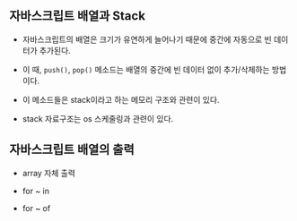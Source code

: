 ## 자바스크립트 배열과 Stack

- 자바스크립트의 배열은 크기가 유연하게 늘어나기 때문에 중간에 자동으로 빈 데이터가 추가된다. 

- 이 때, `push()`, `pop()` 메소드는 배열의 중간에 빈 데이터 없이 추가/삭제하는 방법이다. 

- 이 메소드들은 stack이라고 하는 메모리 구조와 관련이 있다. 

- stack 자료구조는 os 스케줄링과 관련이 있다.


## 자바스크립트 배열의 출력

- array 자체 출력

- for ~ in

- for ~ of
